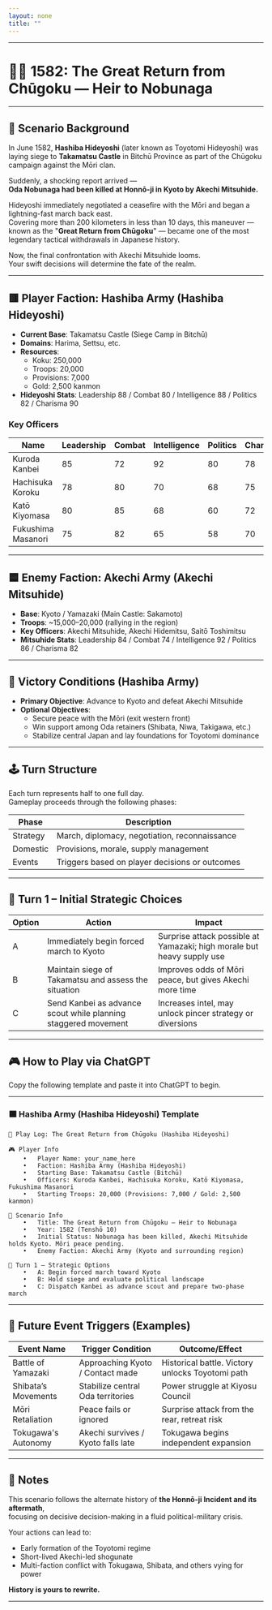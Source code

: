 ```yaml
---
layout: none
title: ""
---
```

    
---

# 🏃‍♂️ 1582: The Great Return from Chūgoku — Heir to Nobunaga

---

## 📘 Scenario Background

In June 1582, **Hashiba Hideyoshi** (later known as Toyotomi Hideyoshi) was laying siege to **Takamatsu Castle** in Bitchū Province as part of the Chūgoku campaign against the Mōri clan.

Suddenly, a shocking report arrived —  
**Oda Nobunaga had been killed at Honnō-ji in Kyoto by Akechi Mitsuhide.**

Hideyoshi immediately negotiated a ceasefire with the Mōri and began a lightning-fast march back east.  
Covering more than 200 kilometers in less than 10 days, this maneuver — known as the "**Great Return from Chūgoku**" — became one of the most legendary tactical withdrawals in Japanese history.

Now, the final confrontation with Akechi Mitsuhide looms.  
Your swift decisions will determine the fate of the realm.

---

## 🟥 Player Faction: Hashiba Army (Hashiba Hideyoshi)

- **Current Base**: Takamatsu Castle (Siege Camp in Bitchū)
- **Domains**: Harima, Settsu, etc.  
- **Resources**:  
  - Koku: 250,000  
  - Troops: 20,000  
  - Provisions: 7,000  
  - Gold: 2,500 kanmon  
- **Hideyoshi Stats**: Leadership 88 / Combat 80 / Intelligence 88 / Politics 82 / Charisma 90

### Key Officers

| Name             | Leadership | Combat | Intelligence | Politics | Charisma |
|------------------|------------|--------|--------------|----------|----------|
| Kuroda Kanbei    | 85         | 72     | 92           | 80       | 78       |
| Hachisuka Koroku | 78         | 80     | 70           | 68       | 75       |
| Katō Kiyomasa    | 80         | 85     | 68           | 60       | 72       |
| Fukushima Masanori | 75       | 82     | 65           | 58       | 70       |

---

## 🟦 Enemy Faction: Akechi Army (Akechi Mitsuhide)

- **Base**: Kyoto / Yamazaki (Main Castle: Sakamoto)  
- **Troops**: ~15,000–20,000 (rallying in the region)  
- **Key Officers**: Akechi Mitsuhide, Akechi Hidemitsu, Saitō Toshimitsu  
- **Mitsuhide Stats**: Leadership 84 / Combat 74 / Intelligence 92 / Politics 86 / Charisma 82

---

## 🎯 Victory Conditions (Hashiba Army)

- **Primary Objective**: Advance to Kyoto and defeat Akechi Mitsuhide  
- **Optional Objectives**:
  - Secure peace with the Mōri (exit western front)
  - Win support among Oda retainers (Shibata, Niwa, Takigawa, etc.)
  - Stabilize central Japan and lay foundations for Toyotomi dominance

---

## 🕹️ Turn Structure

Each turn represents half to one full day.  
Gameplay proceeds through the following phases:

| Phase   | Description                                     |
|---------|-------------------------------------------------|
| Strategy | March, diplomacy, negotiation, reconnaissance  |
| Domestic | Provisions, morale, supply management           |
| Events   | Triggers based on player decisions or outcomes |

---

## 🔰 Turn 1 – Initial Strategic Choices

| Option | Action | Impact |
|--------|--------|--------|
| A | Immediately begin forced march to Kyoto | Surprise attack possible at Yamazaki; high morale but heavy supply use |
| B | Maintain siege of Takamatsu and assess the situation | Improves odds of Mōri peace, but gives Akechi more time |
| C | Send Kanbei as advance scout while planning staggered movement | Increases intel, may unlock pincer strategy or diversions |

---

## 🎮 How to Play via ChatGPT

Copy the following template and paste it into ChatGPT to begin.

---

### 🟧 Hashiba Army (Hashiba Hideyoshi) Template

```
📝 Play Log: The Great Return from Chūgoku (Hashiba Hideyoshi)

🎮 Player Info
	•	Player Name: your_name_here
	•	Faction: Hashiba Army (Hashiba Hideyoshi)
	•	Starting Base: Takamatsu Castle (Bitchū)
	•	Officers: Kuroda Kanbei, Hachisuka Koroku, Katō Kiyomasa, Fukushima Masanori
	•	Starting Troops: 20,000 (Provisions: 7,000 / Gold: 2,500 kanmon)

📘 Scenario Info
	•	Title: The Great Return from Chūgoku — Heir to Nobunaga
	•	Year: 1582 (Tenshō 10)
	•	Initial Status: Nobunaga has been killed, Akechi Mitsuhide holds Kyoto. Mōri peace pending.
	•	Enemy Faction: Akechi Army (Kyoto and surrounding region)

🎯 Turn 1 – Strategic Options
	•	A: Begin forced march toward Kyoto
	•	B: Hold siege and evaluate political landscape
	•	C: Dispatch Kanbei as advance scout and prepare two-phase march
```

 ---

## 🧭 Future Event Triggers (Examples)

| Event Name         | Trigger Condition                   | Outcome/Effect                             |
|--------------------|--------------------------------------|---------------------------------------------|
| Battle of Yamazaki | Approaching Kyoto / Contact made     | Historical battle. Victory unlocks Toyotomi path |
| Shibata’s Movements | Stabilize central Oda territories    | Power struggle at Kiyosu Council            |
| Mōri Retaliation    | Peace fails or ignored               | Surprise attack from the rear, retreat risk |
| Tokugawa's Autonomy | Akechi survives / Kyoto falls late   | Tokugawa begins independent expansion       |

---

## 💬 Notes

This scenario follows the alternate history of **the Honnō-ji Incident and its aftermath**,  
focusing on decisive decision-making in a fluid political-military crisis.

Your actions can lead to:

- Early formation of the Toyotomi regime  
- Short-lived Akechi-led shogunate  
- Multi-faction conflict with Tokugawa, Shibata, and others vying for power

**History is yours to rewrite.**

---
